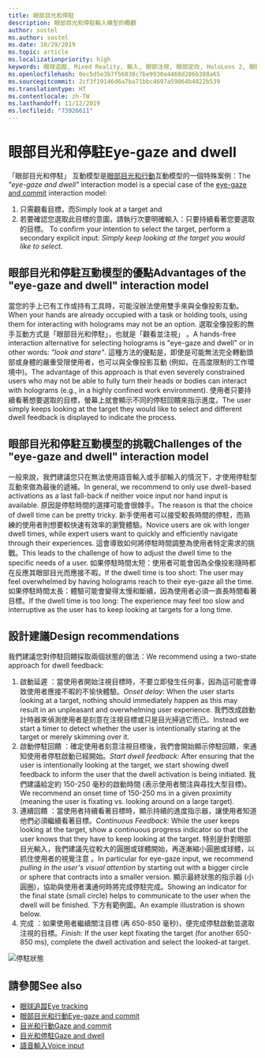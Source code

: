```yaml
---
title: 眼部目光和停駐
description: 眼部目光和停駐輸入模型的概觀
author: sostel
ms.author: sostel
ms.date: 10/29/2019
ms.topic: article
ms.localizationpriority: high
keywords: 眼球追蹤, Mixed Reality, 輸入, 眼部注視, 眼部定向, HoloLens 2, 眼動式選取, 停駐
ms.openlocfilehash: 0ec5d5e3b7f56038c7be9930a4468d286b388a65
ms.sourcegitcommit: 2cf3f19146d6a7ba71bbc4697a59064b4822b539
ms.translationtype: HT
ms.contentlocale: zh-TW
ms.lasthandoff: 11/12/2019
ms.locfileid: "73926611"
---
```

# <a name="eye-gaze-and-dwell"></a><span data-ttu-id="088e3-104">眼部目光和停駐</span><span class="sxs-lookup"><span data-stu-id="088e3-104">Eye-gaze and dwell</span></span>

<span data-ttu-id="088e3-105">「眼部目光和停駐」  互動模型是[眼部目光和行動](gaze-and-commit.md)互動模型的一個特殊案例：</span><span class="sxs-lookup"><span data-stu-id="088e3-105">The _"eye-gaze and dwell"_ interaction model is a special case of the [eye-gaze and commit](gaze-and-commit.md) interaction model:</span></span>
1. <span data-ttu-id="088e3-106">只需觀看目標，而</span><span class="sxs-lookup"><span data-stu-id="088e3-106">Simply look at a target and</span></span> 
2. <span data-ttu-id="088e3-107">若要確認您選取此目標的意圖，請執行次要明確輸入：只要持續看著您要選取的目標。 </span><span class="sxs-lookup"><span data-stu-id="088e3-107">To confirm your intention to select the target, perform a secondary explicit input: _Simply keep looking at the target you would like to select_.</span></span>

## <a name="advantages-of-the-eye-gaze-and-dwell-interaction-model"></a><span data-ttu-id="088e3-108">眼部目光和停駐互動模型的優點</span><span class="sxs-lookup"><span data-stu-id="088e3-108">Advantages of the "eye-gaze and dwell" interaction model</span></span> 
<span data-ttu-id="088e3-109">當您的手上已有工作或持有工具時，可能沒辦法使用雙手來與全像投影互動。</span><span class="sxs-lookup"><span data-stu-id="088e3-109">When your hands are already occupied with a task or holding tools, using them for interacting with holograms may not be an option.</span></span>
<span data-ttu-id="088e3-110">選取全像投影的無手互動方式是「眼部目光和停駐」，也就是「觀看並注視」  。</span><span class="sxs-lookup"><span data-stu-id="088e3-110">A hands-free interaction alternative for selecting holograms is "eye-gaze and dwell" or in other words: _"look and stare"_.</span></span> <span data-ttu-id="088e3-111">這種方法的優點是，即使是可能無法完全轉動頭部或身體的嚴重受限使用者，也可以與全像投影互動 (例如，在高度限制的工作環境中)。</span><span class="sxs-lookup"><span data-stu-id="088e3-111">The advantage of this approach is that even severely constrained users who may not be able to fully turn their heads or bodies can interact with holograms (e.g., in a highly confined work environment).</span></span>
<span data-ttu-id="088e3-112">使用者只要持續看著想要選取的目標，螢幕上就會顯示不同的停駐回饋來指示進度。</span><span class="sxs-lookup"><span data-stu-id="088e3-112">The user simply keeps looking at the target they would like to select and different dwell feedback is displayed to indicate the process.</span></span>


## <a name="challenges-of-the-eye-gaze-and-dwell-interaction-model"></a><span data-ttu-id="088e3-113">眼部目光和停駐互動模型的挑戰</span><span class="sxs-lookup"><span data-stu-id="088e3-113">Challenges of the "eye-gaze and dwell" interaction model</span></span>
<span data-ttu-id="088e3-114">一般來說，我們建議您只在無法使用語音輸入或手部輸入的情況下，才使用停駐型互動來做為最後的遞補。</span><span class="sxs-lookup"><span data-stu-id="088e3-114">In general, we  recommend to only use dwell-based activations as a last fall-back if neither voice input nor hand input is available.</span></span> <span data-ttu-id="088e3-115">原因是停駐時間的選擇可能會很棘手。</span><span class="sxs-lookup"><span data-stu-id="088e3-115">The reason is that the choice of dwell time can be pretty tricky.</span></span> <span data-ttu-id="088e3-116">新手使用者可以接受較長時間的停駐，而熟練的使用者則想要較快速有效率的瀏覽體驗。</span><span class="sxs-lookup"><span data-stu-id="088e3-116">Novice users are ok with longer dwell times, while expert users want to quickly and efficiently navigate through their experiences.</span></span> <span data-ttu-id="088e3-117">這會導致如何將停駐時間調整為使用者特定需求的挑戰。</span><span class="sxs-lookup"><span data-stu-id="088e3-117">This leads to the challenge of how to adjust the dwell time to the specific needs of a user.</span></span>
<span data-ttu-id="088e3-118">如果停駐時間太短：使用者可能會因為全像投影隨時都在反應其眼部目光而應接不暇。</span><span class="sxs-lookup"><span data-stu-id="088e3-118">If the dwell time is too short: The user may feel overwhelmed by having holograms reach to their eye-gaze all the time.</span></span> <span data-ttu-id="088e3-119">如果停駐時間太長：體驗可能會變得太慢和斷續，因為使用者必須一直長時間看著目標。</span><span class="sxs-lookup"><span data-stu-id="088e3-119">If the dwell time is too long: The experience may feel too slow and interruptive as the user has to keep looking at targets for a long time.</span></span>

## <a name="design-recommendations"></a><span data-ttu-id="088e3-120">設計建議</span><span class="sxs-lookup"><span data-stu-id="088e3-120">Design recommendations</span></span>
<span data-ttu-id="088e3-121">我們建議您對停駐回饋採取兩個狀態的做法：</span><span class="sxs-lookup"><span data-stu-id="088e3-121">We recommend using a two-state approach for dwell feedback:</span></span>
1. <span data-ttu-id="088e3-122">啟動延遲  ：當使用者開始注視目標時，不要立即發生任何事，因為這可能會導致使用者應接不暇的不愉快體驗。</span><span class="sxs-lookup"><span data-stu-id="088e3-122">*Onset delay*: When the user starts looking at a target, nothing should immediately happen as this may result in an unpleasant and overwhelming user experience.</span></span> <span data-ttu-id="088e3-123">我們改成啟動計時器來偵測使用者是刻意在注視目標或只是目光掃過它而已。</span><span class="sxs-lookup"><span data-stu-id="088e3-123">Instead we start a timer to detect whether the user is intentionally staring at the target or merely skimming over it.</span></span>
2. <span data-ttu-id="088e3-124">啟動停駐回饋  ：確定使用者刻意注視目標後，我們會開始顯示停駐回饋，來通知使用者停駐啟動已經開始。</span><span class="sxs-lookup"><span data-stu-id="088e3-124">*Start dwell feedback:* After ensuring that the user is intentionally looking at the target, we start showing dwell feedback to inform the user that the dwell activation is being initiated.</span></span> <span data-ttu-id="088e3-125">我們建議給定約 150-250 毫秒的啟動時間 (表示使用者關注與尋找大型目標)。</span><span class="sxs-lookup"><span data-stu-id="088e3-125">We recommend an onset time of 150-250 ms in a given proximity (meaning the user is fixating vs. looking around on a large target).</span></span>  
3. <span data-ttu-id="088e3-126">連續回饋  ：當使用者持續看著目標時，顯示持續的進度指示器，讓使用者知道他們必須繼續看著目標。</span><span class="sxs-lookup"><span data-stu-id="088e3-126">*Continuous Feedback:* While the user keeps looking at the target, show a continuous progress indicator so that the user knows that they have to keep looking at the target.</span></span> <span data-ttu-id="088e3-127">特別是針對眼部目光輸入，我們建議先從較大的圓圈或球體開始，再逐漸縮小圓圈或球體，以抓住使用者的視覺注意  。</span><span class="sxs-lookup"><span data-stu-id="088e3-127">In particular for eye-gaze input, we recommend _pulling in the user's visual attention_ by starting out with a bigger circle or sphere that contracts into a smaller version.</span></span> <span data-ttu-id="088e3-128">顯示最終狀態的指示器 (小圓圈)，協助與使用者溝通何時將完成停駐完成。</span><span class="sxs-lookup"><span data-stu-id="088e3-128">Showing an indicator for the final state (small circle) helps to communicate to the user when the dwell will be finished.</span></span> <span data-ttu-id="088e3-129">下方有範例圖。</span><span class="sxs-lookup"><span data-stu-id="088e3-129">An example illustration is shown below.</span></span> 
4. <span data-ttu-id="088e3-130">完成  ：如果使用者繼續關注目標 (再 650-850 毫秒)，便完成停駐啟動並選取注視的目標。</span><span class="sxs-lookup"><span data-stu-id="088e3-130">*Finish:* If the user kept fixating the target (for another 650-850 ms), complete the dwell activation and select the looked-at target.</span></span>

![停駐狀態](images/eyes_dwellstate_recommendation.png)<br>

## <a name="see-also"></a><span data-ttu-id="088e3-132">請參閱</span><span class="sxs-lookup"><span data-stu-id="088e3-132">See also</span></span>
* [<span data-ttu-id="088e3-133">眼球追蹤</span><span class="sxs-lookup"><span data-stu-id="088e3-133">Eye tracking</span></span>](eye-tracking.md)
* [<span data-ttu-id="088e3-134">眼部目光和行動</span><span class="sxs-lookup"><span data-stu-id="088e3-134">Eye-gaze and commit</span></span>](gaze-and-commit-eyes.md)
* [<span data-ttu-id="088e3-135">目光和行動</span><span class="sxs-lookup"><span data-stu-id="088e3-135">Gaze and commit</span></span>](gaze-and-commit.md)
* [<span data-ttu-id="088e3-136">目光和停駐</span><span class="sxs-lookup"><span data-stu-id="088e3-136">Gaze and dwell</span></span>](gaze-and-dwell.md)
* [<span data-ttu-id="088e3-137">語音輸入</span><span class="sxs-lookup"><span data-stu-id="088e3-137">Voice input</span></span>](voice-design.md)
